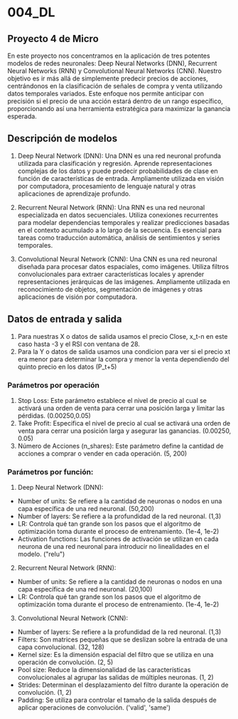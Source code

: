 # 004_DL

## Proyecto 4 de Micro


En este proyecto nos concentramos en la aplicación de tres potentes modelos de redes neuronales: Deep Neural Networks (DNN), Recurrent Neural Networks (RNN) y Convolutional Neural Networks (CNN). Nuestro objetivo es ir más allá de simplemente predecir precios de acciones, centrándonos en la clasificación de señales de compra y venta utilizando datos temporales variados. Este enfoque nos permite anticipar con precisión si el precio de una acción estará dentro de un rango específico, proporcionando así una herramienta estratégica para maximizar la ganancia esperada.

## Descripción de modelos


1. Deep Neural Network (DNN): Una DNN es una red neuronal profunda utilizada para clasificación y regresión. Aprende representaciones complejas de los datos y puede predecir probabilidades de clase en función de características de entrada. Ampliamente utilizada en visión por computadora, procesamiento de lenguaje natural y otras aplicaciones de aprendizaje profundo.


2. Recurrent Neural Network (RNN): Una RNN es una red neuronal especializada en datos secuenciales. Utiliza conexiones recurrentes para modelar dependencias temporales y realizar predicciones basadas en el contexto acumulado a lo largo de la secuencia. Es esencial para tareas como traducción automática, análisis de sentimientos y series temporales.


3. Convolutional Neural Network (CNN): Una CNN es una red neuronal diseñada para procesar datos espaciales, como imágenes. Utiliza filtros convolucionales para extraer características locales y aprender representaciones jerárquicas de las imágenes. Ampliamente utilizada en reconocimiento de objetos, segmentación de imágenes y otras aplicaciones de visión por computadora.


## Datos de entrada y salida


1. Para nuestras X o datos de salida usamos el precio Close, x_t-n en este caso hasta -3 y el RSI con ventana de 28.
2. Para la Y o datos de salida usamos una condicion para ver si el precio xt era menor para determinar la compra y menor la venta dependiendo del quinto precio en los datos (P_t+5)

### Parámetros por operación

1. Stop Loss: Este parámetro establece el nivel de precio al cual se activará una orden de venta para cerrar una posición larga y limitar las pérdidas. (0.00250,0.05)
2. Take Profit: Especifica el nivel de precio al cual se activará una orden de venta para cerrar una posición larga y asegurar las ganancias. (0.00250, 0.05)
2. Número de Acciones (n_shares): Este parámetro define la cantidad de acciones a comprar o vender en cada operación. (5, 200)

### Parámetros por función:

1. Deep Neural Network (DNN): 
* Number of units: Se refiere a la cantidad de neuronas o nodos en una capa específica de una red neuronal. (50,200)
* Number of layers: Se refiere a la profundidad de la red neuronal. (1,3)
* LR: Controla qué tan grande son los pasos que el algoritmo de optimización toma durante el proceso de entrenamiento. (1e-4, 1e-2)
* Activation functions: Las funciones de activación se utilizan en cada neurona de una red neuronal para introducir no linealidades en el modelo. ("relu")

2. Recurrent Neural Network (RNN): 
* Number of units: Se refiere a la cantidad de neuronas o nodos en una capa específica de una red neuronal. (20,100)
* LR: Controla qué tan grande son los pasos que el algoritmo de optimización toma durante el proceso de entrenamiento. (1e-4, 1e-2)

3. Convolutional Neural Network (CNN):
* Number of layers: Se refiere a la profundidad de la red neuronal. (1,3)
* Filters: Son matrices pequeñas que se deslizan sobre la entrada de una capa convolucional. (32, 128)
* Kernel size: Es la dimensión espacial del filtro que se utiliza en una operación de convolución. (2, 5)
* Pool size: Reduce la dimensionalidad de las características convolucionales al agrupar las salidas de múltiples neuronas. (1, 2)
* Strides: Determinan el desplazamiento del filtro durante la operación de convolución. (1, 2)
* Padding: Se utiliza para controlar el tamaño de la salida después de aplicar operaciones de convolución. ('valid', 'same')








